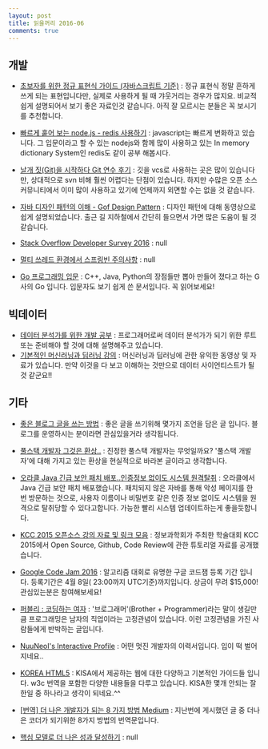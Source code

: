 ```yaml
---
layout: post
title: 읽을꺼리 2016-06
comments: true
---
```



## 개발
- [초보자를 위한 정규 표현식 가이드 (자바스크립트 기준)](http://www.slideshare.net/mobile/ibare/ss-39274621) : 
정규 표현식 정말 흔하게 쓰게 되는 표현입니다만, 실제로 사용하게 될 때 갸웃거리는 경우가 많지요. 비교적 쉽게 설명되어서 보기 좋은 자료인것 같습니다.
아직 잘 모르시는 분들은 꼭 보시기를 추천합니다.  
- [빠르게 훝어 보는 node.js - redis 사용하기](http://bcho.tistory.com/m/post/1098) : javascript는 빠르게 변화하고 있습니다. 그 입문이라고 할 수 있는
nodejs와 함께 많이 사용하고 있는 In memory dictionary System인 redis도 같이 공부 해봅시다.  
- [날개 짓(Git)을 시작하다  Git 연수 후기](http://www.educloud.co.kr/archives/3660) : 
깃을 vcs로 사용하는 곳은 많이 있습니다만, 상대적으로 svn 비해 훨씬 어렵다는 단점이 있습니다. 하지만 수많은 오픈 소스 커뮤니티에서 이미 많이 사용하고 있기에
언제까지 외면할 수는 없을 것 같습니다.  
- [자바 디자인 패턴의 이해 - Gof Design Pattern](https://www.inflearn.com/course/%ec%9e%90%eb%b0%94-%eb%94%94%ec%9e%90%ec%9d%b8-%ed%8c%a8%ed%84%b4/) : 
디자인 패턴에 대해 동영상으로 쉽게 설명되었습니다. 출근 길 지하철에서 간단히 들으면서 가면 많은 도움이 될 것 같습니다.  
- [Stack Overflow Developer Survey 2016](http://www.infoq.com/news/2016/03/stack-overflow-survey-2016) : null
- [멀티 쓰레드 환경에서 스프링빈 주의사항](http://beyondj2ee.wordpress.com/?p=1175) : null

- [Go 프로그래밍 입문](http://codingnuri.com/golang-book/) : 
C++, Java, Python의 장점들만 뽑아 만들어 졌다고 하는 G사의 Go 입니다. 입문자도 보기 쉽게 쓴 문서입니다. 꼭 읽어보세요!   

## 빅데이터
- [데이터 분석가를 위한 개발 공부](http://boxnwhis.kr/2016/03/25/how_to_be_a_developer_as_a_statistician.html) : 프로그래머로써 데이터 분석가가 되기 위한 루트 또는
준비해야 할 것에 대해 설명해주고 있습니다.   
- [기본적인 머신러닝과 딥러닝 강의](http://hunkim.github.io/ml/) : 머신러닝과 딥러닝에 관한 유익한 동영상 및 자료가 있습니다. 만약 이것을 다 보고 이해하는 것만으로 
데이터 사이언티스트가 될 것 같군요!!  
## 기타
- [좋은 블로그 글을 쓰는 방법](http://yoonjiman.net/2016/03/28/how-to-write-a-good-blog-post/) : 좋은 글을 쓰기위해 몇가지 조언을 담은 글 입니다. 블로그를 운영하시는 분이라면 관심있을거라 생각됩니다.
- [풀스택 개발자 그것은 환상..](https://brunch.co.kr/@supims/17) : 진정한 풀스택 개발자는 무엇일까요? '풀스택 개발자'에 대해 가지고 있는 환상을 현실적으로 바라본 글이라고 생각합니다. 
                                                        ​
- [오라클 Java 긴급 보안 패치 배포..인증정보 없이도 시스템 원격탈취](http://media.daum.net/m/media/digital/newsview/20160325075529499) : 오라클에서 Java 긴급 보안 패치 배포했습니다. 패치되지 않은 자바를 통해 악성 페이지를 한 번 방문하는 것으로, 사용자 이름이나 비밀번호 같은 인증 정보 없이도 시스템을 원격으로 탈취당할 수 있다고합니다. 가능한 빨리 시스템 업데이트하는게 좋을듯합니다.


- [KCC 2015 오픈소스 강의 자료 및 링크 모음](http://hl1itj.tistory.com/m/post/118) : 정보과학회가 주최한 학술대회 KCC 2015에서 Open Source, Github, Code Review에 관한 튜토리얼 자료를 공개했습니다.
                                                                        ​

- [Google Code Jam 2016](http://code.google.com/codejam/) : 알고리즘 대회로 유명한 구글 코드잼 등록 기간 입니다. 등록기간은 4월 8일( 23:00까지 UTC기준)까지입니다. 상금이 무려  $15,000! 관심있는분은 참여해보세요!
- [퍼블리 : 코딩하는 여자](http://publy.co/contents/viewer/215) : '브로그래머'(Brother + Programmer)라는 말이 생길만큼 프로그래밍은 남자의 직업이라는 고정관념이 있습니다. 이런 고정관념을 가진 사람들에게 반박하는 글입니다.
                                                         ​


- [NuuNeoI's Interactive Profile](http://nuuneoi.com/profile) : 어떤 멋진 개발자의 이력서입니다. 입이 떡 벌어지네요..
- [KOREA HTML5](http://www.koreahtml5.kr/jsp/infoSquare/infoStandardDoc.jsp) : KISA에서 제공하는 웹에 대한 다양하고 기본적인 가이드들 입니다. w3c 번역을 포함한 다양한
내용들을 다루고 있습니다. KISA한 몇개 안되는 잘한일 중 하나라고 생각이 되네요.^^  
- [[번역] 더 나은 개발자가 되는 8 가지 방법  Medium](https://medium.com/@mnpk/) : 지난번에 게시했던 글 중 더나은 코더가 되기위한 8가지 방법의 번역문입니다.

- [핵심 모델로 더 나은 성과 달성하기](http://webactually.com/2016/03/%ed%95%b5%ec%8b%ac-%eb%aa%a8%eb%8d%b8%eb%a1%9c-%eb%8d%94-%eb%82%98%ec%9d%80-%ec%84%b1%ea%b3%bc-%eb%8b%ac%ec%84%b1%ed%잠ㄱ닺ㅁㄱㄷㅇㅇㅇㅇ95%98%ea%b8%b0/) : null
